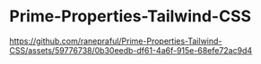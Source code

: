 # Prime-Properties-Tailwind-CSS


https://github.com/ranepraful/Prime-Properties-Tailwind-CSS/assets/59776738/0b30eedb-df61-4a6f-915e-68efe72ac9d4

